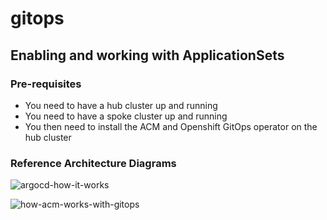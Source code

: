 # gitops

## Enabling and working with ApplicationSets

### Pre-requisites
- You need to have a hub cluster up and running
- You need to have a spoke cluster up and running
- You then need to install the ACM and Openshift GitOps operator on the hub cluster

### Reference Architecture Diagrams
![argocd-how-it-works](https://github.com/parthghetia-rh/gitops-innovative/assets/146372326/1a9d09d0-c983-487b-840e-95b27e42d098)

![how-acm-works-with-gitops](https://github.com/parthghetia-rh/gitops-innovative/assets/146372326/5afe7bfe-432f-406b-ad6f-9a84b739bea6)
